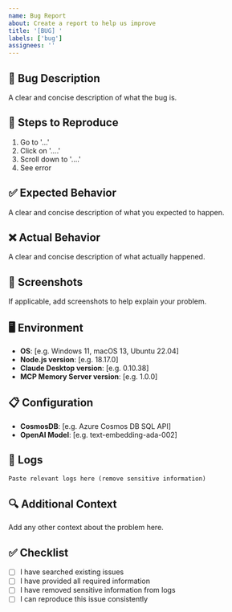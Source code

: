 ```yaml
---
name: Bug Report
about: Create a report to help us improve
title: '[BUG] '
labels: ['bug']
assignees: ''
---
```


## 🐛 Bug Description
A clear and concise description of what the bug is.

## 🔄 Steps to Reproduce
1. Go to '...'
2. Click on '....'
3. Scroll down to '....'
4. See error

## ✅ Expected Behavior
A clear and concise description of what you expected to happen.

## ❌ Actual Behavior
A clear and concise description of what actually happened.

## 📸 Screenshots
If applicable, add screenshots to help explain your problem.

## 🖥️ Environment
- **OS**: [e.g. Windows 11, macOS 13, Ubuntu 22.04]
- **Node.js version**: [e.g. 18.17.0]
- **Claude Desktop version**: [e.g. 0.10.38]
- **MCP Memory Server version**: [e.g. 1.0.0]

## 📋 Configuration
- **CosmosDB**: [e.g. Azure Cosmos DB SQL API]
- **OpenAI Model**: [e.g. text-embedding-ada-002]

## 📝 Logs
```
Paste relevant logs here (remove sensitive information)
```

## 🔍 Additional Context
Add any other context about the problem here.

## ✅ Checklist
- [ ] I have searched existing issues
- [ ] I have provided all required information
- [ ] I have removed sensitive information from logs
- [ ] I can reproduce this issue consistently 